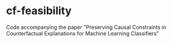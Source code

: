 # cf-feasibility
Code accompanying the paper "Preserving Causal Constraints in Counterfactual Explanations for Machine Learning Classifiers"
